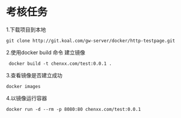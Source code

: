 # 考核任务

1.下载项目到本地

~~~
git clone http://git.koal.com/gw-server/docker/http-testpage.git
~~~

2.使用docker build 命令 建立镜像

~~~
 docker build -t chenxx.com/test:0.0.1 .
~~~

3.查看镜像是否建立成功

~~~
docker images
~~~

4.以镜像运行容器

~~~
docker run -d --rm -p 8080:80 chenxx.com/test:0.0.1
~~~

